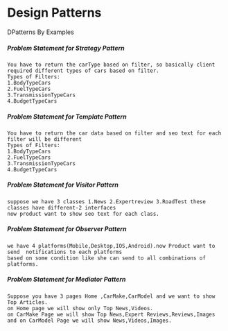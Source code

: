 # Design Patterns
DPatterns By Examples

##### Problem Statement for Strategy Pattern 
```
You have to return the carType based on filter, so basically client required different types of cars based on filter.
Types of Filters:
1.BodyTypeCars
2.FuelTypeCars
3.TransmissionTypeCars
4.BudgetTypeCars
```
##### Problem Statement for Template Pattern 
```
You have to return the car data based on filter and seo text for each filter will be different
Types of Filters:
1.BodyTypeCars
2.FuelTypeCars
3.TransmissionTypeCars
4.BudgetTypeCars
```
##### Problem Statement for Visitor Pattern
```
suppose we have 3 classes 1.News 2.Expertreview 3.RoadTest these classes have different-2 interfaces 
now product want to show seo text for each class.
```
##### Problem Statement for Observer Pattern
```
we have 4 platforms(Mobile,Desktop,IOS,Android).now Product want to send  notifications to each platforms
based on some condition like she can send to all combinations of platforms.
```
##### Problem Statement for Mediator Pattern
```
Suppose you have 3 pages Home ,CarMake,CarModel and we want to show Top Articles.
on Home page we will show only Top News,Videos.
on CarMake Page we will show Top News,Expert Reviews,Reviews,Images and on CarModel Page we will show News,Videos,Images.
```
